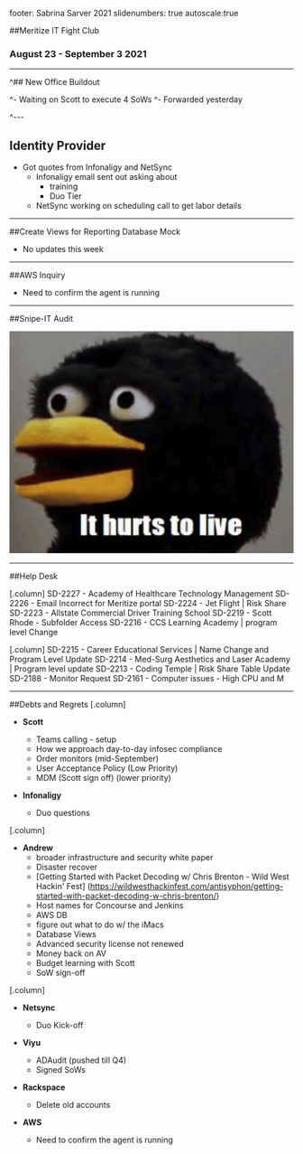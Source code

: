 footer: Sabrina Sarver 2021
slidenumbers: true
autoscale:true

##Meritize IT Fight Club
### August 23 - September 3 2021

---

^## New Office Buildout

^- Waiting on Scott to execute 4 SoWs
  ^- Forwarded yesterday

^---

## Identity Provider

- Got quotes from Infonaligy and NetSync
  - Infonaligy email sent out asking about
    - training
    - Duo Tier
  - NetSync working on scheduling call to get labor details

---

##Create Views for Reporting Database Mock

- No updates this week

---

##AWS Inquiry 

- Need to confirm the agent is running

---

##Snipe-IT Audit

![fit](screenshots/110.jpg)



---

##Help Desk

[.column]
SD-2227 - Academy of Healthcare Technology Management
SD-2226 - Email Incorrect for Meritize portal
SD-2224 - Jet Flight | Risk Share
SD-2223 - Allstate Commercial Driver Training School
SD-2219 - Scott Rhode - Subfolder Access
SD-2216 - CCS Learning Academy | program level Change

[.column]
SD-2215 - Career Educational Services | Name Change and Program Level Update
SD-2214 - Med-Surg Aesthetics and Laser Academy | Program level update
SD-2213 - Coding Temple | Risk Share Table Update
SD-2188 - Monitor Request
SD-2161 - Computer issues - High CPU and M


---

##Debts and Regrets
[.column]
- **Scott**
  - Teams calling - setup
  - How we approach day-to-day infosec compliance
  - Order monitors (mid-September)
  - User Acceptance Policy (Low Priority)
  - MDM (Scott sign off) (lower priority)

- **Infonaligy**
  - Duo questions

[.column]
- **Andrew**
  - broader infrastructure and security white paper
  - Disaster recover
  - [Getting Started with Packet Decoding w/ Chris Brenton - Wild West Hackin' Fest] (https://wildwesthackinfest.com/antisyphon/getting-started-with-packet-decoding-w-chris-brenton/)
  - Host names for Concourse and Jenkins
  - AWS DB
  - figure out what to do w/ the iMacs
  - Database Views
  - Advanced security license not renewed
  - Money back on AV
  - Budget learning with Scott
  - SoW sign-off

[.column]
- **Netsync**
  - Duo Kick-off

- **Viyu**
  - ADAudit (pushed till Q4)
  - Signed SoWs

- **Rackspace**
  - Delete old accounts

- **AWS**
  - Need to confirm the agent is running